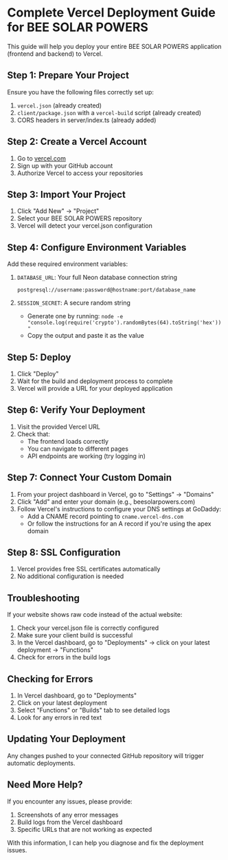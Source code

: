 # Complete Vercel Deployment Guide for BEE SOLAR POWERS

This guide will help you deploy your entire BEE SOLAR POWERS application (frontend and backend) to Vercel.

## Step 1: Prepare Your Project

Ensure you have the following files correctly set up:

1. `vercel.json` (already created)
2. `client/package.json` with a `vercel-build` script (already created)
3. CORS headers in server/index.ts (already added)

## Step 2: Create a Vercel Account

1. Go to [vercel.com](https://vercel.com)
2. Sign up with your GitHub account
3. Authorize Vercel to access your repositories

## Step 3: Import Your Project

1. Click "Add New" → "Project"
2. Select your BEE SOLAR POWERS repository
3. Vercel will detect your vercel.json configuration

## Step 4: Configure Environment Variables

Add these required environment variables:

1. `DATABASE_URL`: Your full Neon database connection string
   ```
   postgresql://username:password@hostname:port/database_name
   ```

2. `SESSION_SECRET`: A secure random string
   - Generate one by running: `node -e "console.log(require('crypto').randomBytes(64).toString('hex'))"`
   - Copy the output and paste it as the value

## Step 5: Deploy

1. Click "Deploy"
2. Wait for the build and deployment process to complete
3. Vercel will provide a URL for your deployed application

## Step 6: Verify Your Deployment

1. Visit the provided Vercel URL
2. Check that:
   - The frontend loads correctly
   - You can navigate to different pages
   - API endpoints are working (try logging in)

## Step 7: Connect Your Custom Domain

1. From your project dashboard in Vercel, go to "Settings" → "Domains"
2. Click "Add" and enter your domain (e.g., beesolarpowers.com)
3. Follow Vercel's instructions to configure your DNS settings at GoDaddy:
   - Add a CNAME record pointing to `cname.vercel-dns.com`
   - Or follow the instructions for an A record if you're using the apex domain

## Step 8: SSL Configuration

1. Vercel provides free SSL certificates automatically
2. No additional configuration is needed

## Troubleshooting

If your website shows raw code instead of the actual website:

1. Check your vercel.json file is correctly configured
2. Make sure your client build is successful
3. In the Vercel dashboard, go to "Deployments" → click on your latest deployment → "Functions"
4. Check for errors in the build logs

## Checking for Errors

1. In Vercel dashboard, go to "Deployments"
2. Click on your latest deployment
3. Select "Functions" or "Builds" tab to see detailed logs
4. Look for any errors in red text

## Updating Your Deployment

Any changes pushed to your connected GitHub repository will trigger automatic deployments.

## Need More Help?

If you encounter any issues, please provide:
1. Screenshots of any error messages
2. Build logs from the Vercel dashboard
3. Specific URLs that are not working as expected

With this information, I can help you diagnose and fix the deployment issues.
